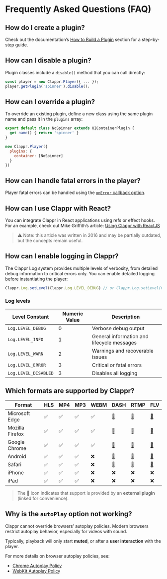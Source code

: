 
# Frequently Asked Questions (FAQ)

## How do I create a plugin?

Check out the documentation’s [How to Build a Plugin](./guides/how_to_build_plugins.md) section for a step-by-step guide.

## How can I disable a plugin?

Plugin classes include a `disable()` method that you can call directly:

```javascript
const player = new Clappr.Player({ ... });
player.getPlugin('spinner').disable();
```

## How can I override a plugin?

To override an existing plugin, define a new class using the same plugin name and pass it in the `plugins` array:

```javascript
export default class NoSpinner extends UIContainerPlugin {
  get name() { return 'spinner' }
}

new Clappr.Player({ 
  plugins: {
    container: [NoSpinner]
  }
})
```

## How can I handle fatal errors in the player?

Player fatal errors can be handled using the [`onError` callback option](/guides/events).

## How can I use Clappr with React?

You can integrate Clappr in React applications using refs or effect hooks.  
For an example, check out Mike Griffith’s article:  [Using Clappr with ReactJS](https://medium.com/@bikegriffith/using-clappr-with-reactjs-14a338e3451f#.9a36w0dpj)

> ⚠️ Note: this article was written in 2016 and may be partially outdated, but the concepts remain useful.

## How can I enable logging in Clappr?

The Clappr Log system provides multiple levels of verbosity, from detailed debug information to critical errors only. You can enable detailed logging before instantiating the player:

```javascript
Clappr.Log.setLevel(Clappr.Log.LEVEL_DEBUG) // or Clappr.Log.setLevel(0)
```

### Log levels

| Level Constant       | Numeric Value | Description                                  |
| -------------------- | ------------- | -------------------------------------------- |
| `Log.LEVEL_DEBUG`    | 0             | Verbose debug output |
| `Log.LEVEL_INFO`     | 1             | General information and lifecycle messages   |
| `Log.LEVEL_WARN`     | 2             | Warnings and recoverable issues              |
| `Log.LEVEL_ERROR`    | 3             | Critical or fatal errors                     |
| `Log.LEVEL_DISABLED` | 3             | Disables all logging                         |

## Which formats are supported by Clappr?

Format         |HLS|MP4|MP3|WEBM| DASH | RTMP | FLV |
---------------|---|---|---|----|------|------|-----|
Microsoft Edge | ✅ | ✅ | ✅ | ✅ | [🔌](/packages/dash-shaka-playback) | [🔌](https://github.com/clappr/clappr-rtmp-plugin) | [🔌](https://github.com/andrefilimono/clappr-flvjs-playback)
Mozilla Firefox| ✅ | ✅ | ✅ | ✅ | [🔌](/packages/dash-shaka-playback) | [🔌](https://github.com/clappr/clappr-rtmp-plugin) | [🔌](https://github.com/andrefilimono/clappr-flvjs-playback)
Google Chrome  | ✅ | ✅ | ✅ | ✅ | [🔌](/packages/dash-shaka-playback) | [🔌](https://github.com/clappr/clappr-rtmp-plugin) | [🔌](https://github.com/andrefilimono/clappr-flvjs-playback)
Android        | ✅ | ✅ | ✅ | ❌ | [🔌](/packages/dash-shaka-playback) | [🔌](https://github.com/clappr/clappr-rtmp-plugin) | [🔌](https://github.com/andrefilimono/clappr-flvjs-playback)
Safari         | ✅ | ✅ | ✅ | ❌ | [🔌](/packages/dash-shaka-playback) | [🔌](https://github.com/clappr/clappr-rtmp-plugin) | [🔌](https://github.com/andrefilimono/clappr-flvjs-playback)
iPhone         | ✅ | ✅ | ✅ | ❌ | ❌ | ❌ | ❌
iPad           | ✅ | ✅ | ✅ | ❌ | ❌ | ❌ | ❌

> The 🔌 icon indicates that support is provided by an **external plugin** (linked for convenience).

## Why is the `autoPlay` option not working?

Clappr cannot override browsers’ autoplay policies. Modern browsers restrict autoplay behavior, especially for videos with sound.  

Typically, playback will only start **muted**, or after a **user interaction** with the player.  

For more details on browser autoplay policies, see:

* [Chrome Autoplay Policy](https://developers.google.com/web/updates/2017/09/autoplay-policy-changes)
* [WebKit Autoplay Policy](https://webkit.org/blog/7734/auto-play-policy-changes-for-macos/)